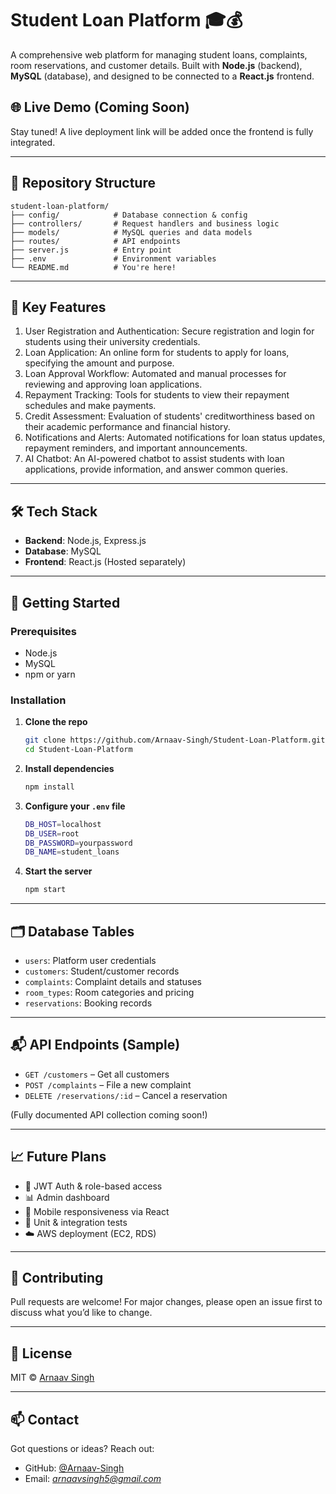 
# Student Loan Platform 🎓💰

A comprehensive web platform for managing student loans, complaints, room reservations, and customer details. Built with **Node.js** (backend), **MySQL** (database), and designed to be connected to a **React.js** frontend.

## 🌐 Live Demo (Coming Soon)
Stay tuned! A live deployment link will be added once the frontend is fully integrated.

---

## 📂 Repository Structure

```
student-loan-platform/
├── config/            # Database connection & config
├── controllers/       # Request handlers and business logic
├── models/            # MySQL queries and data models
├── routes/            # API endpoints
├── server.js          # Entry point
├── .env               # Environment variables
└── README.md          # You're here!
```

---

## 🧠 Key Features

1. User Registration and Authentication: Secure registration and login for students using
their university credentials.
2. Loan Application: An online form for students to apply for loans, specifying the amount
and purpose.
3. Loan Approval Workflow: Automated and manual processes for reviewing and approving
loan applications.
4. Repayment Tracking: Tools for students to view their repayment schedules and make
payments.
5. Credit Assessment: Evaluation of students' creditworthiness based on their academic
performance and financial history.
6. Notifications and Alerts: Automated notifications for loan status updates, repayment
reminders, and important announcements.
7. AI Chatbot: An AI-powered chatbot to assist students with loan applications,
provide information, and answer common queries.

---

## 🛠️ Tech Stack

- **Backend**: Node.js, Express.js
- **Database**: MySQL
- **Frontend**: React.js (Hosted separately)


---

## 🚀 Getting Started

### Prerequisites

- Node.js
- MySQL
- npm or yarn

### Installation

1. **Clone the repo**
   ```bash
   git clone https://github.com/Arnaav-Singh/Student-Loan-Platform.git
   cd Student-Loan-Platform
   ```

2. **Install dependencies**
   ```bash
   npm install
   ```

3. **Configure your `.env` file**
   ```bash
   DB_HOST=localhost
   DB_USER=root
   DB_PASSWORD=yourpassword
   DB_NAME=student_loans
   ```

4. **Start the server**
   ```bash
   npm start
   ```

---

## 🗂️ Database Tables

- `users`: Platform user credentials
- `customers`: Student/customer records
- `complaints`: Complaint details and statuses
- `room_types`: Room categories and pricing
- `reservations`: Booking records

---

## 📬 API Endpoints (Sample)

- `GET /customers` – Get all customers
- `POST /complaints` – File a new complaint
- `DELETE /reservations/:id` – Cancel a reservation

(Fully documented API collection coming soon!)

---

## 📈 Future Plans

- 🔐 JWT Auth & role-based access
- 📊 Admin dashboard
- 📱 Mobile responsiveness via React
- 🧪 Unit & integration tests
- ☁️ AWS deployment (EC2, RDS)

---

## 🤝 Contributing

Pull requests are welcome! For major changes, please open an issue first to discuss what you’d like to change.

---

## 📄 License

MIT © [Arnaav Singh](https://github.com/Arnaav-Singh)

---

## 📫 Contact

Got questions or ideas? Reach out:

- GitHub: [@Arnaav-Singh](https://github.com/Arnaav-Singh)
- Email: *arnaavsingh5@gmail.com*
